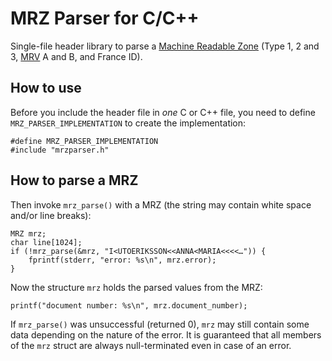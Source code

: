 # MRZ Parser for C/C++

Single-file header library to parse a [Machine Readable Zone][mrz]
(Type 1, 2 and 3, [MRV][mrv] A and B, and France ID).

## How to use

Before you include the header file in *one* C or C++ file, you need to define
`MRZ_PARSER_IMPLEMENTATION` to create the implementation:

	#define MRZ_PARSER_IMPLEMENTATION
	#include "mrzparser.h"

## How to parse a MRZ

Then invoke `mrz_parse()` with a MRZ (the string may contain white space
and/or line breaks):

	MRZ mrz;
	char line[1024];
	if (!mrz_parse(&mrz, "I<UTOERIKSSON<<ANNA<MARIA<<<<…")) {
		fprintf(stderr, "error: %s\n", mrz.error);
	}

Now the structure `mrz` holds the parsed values from the MRZ:

	printf("document number: %s\n", mrz.document_number);

If `mrz_parse()` was unsuccessful (returned 0), `mrz` may still contain
some data depending on the nature of the error. It is guaranteed that
all members of the `mrz` struct are always null-terminated even in case
of an error.

[mrz]: https://en.wikipedia.org/wiki/Machine-readable_passport
[mrv]: https://en.wikipedia.org/wiki/Machine-readable_passport#Machine-readable_visas
